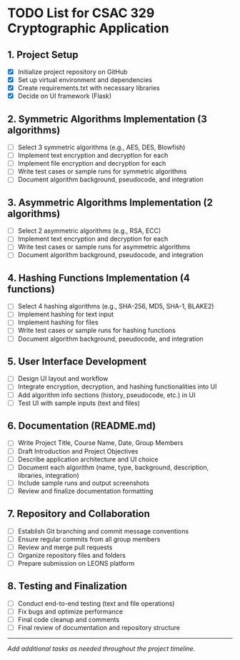 # TODO List for CSAC 329 Cryptographic Application

## 1. Project Setup
- [x] Initialize project repository on GitHub
- [x] Set up virtual environment and dependencies
- [x] Create requirements.txt with necessary libraries
- [x] Decide on UI framework (Flask)

## 2. Symmetric Algorithms Implementation (3 algorithms)
- [ ] Select 3 symmetric algorithms (e.g., AES, DES, Blowfish)
- [ ] Implement text encryption and decryption for each
- [ ] Implement file encryption and decryption for each
- [ ] Write test cases or sample runs for symmetric algorithms
- [ ] Document algorithm background, pseudocode, and integration

## 3. Asymmetric Algorithms Implementation (2 algorithms)
- [ ] Select 2 asymmetric algorithms (e.g., RSA, ECC)
- [ ] Implement text encryption and decryption for each
- [ ] Write test cases or sample runs for asymmetric algorithms
- [ ] Document algorithm background, pseudocode, and integration

## 4. Hashing Functions Implementation (4 functions)
- [ ] Select 4 hashing algorithms (e.g., SHA-256, MD5, SHA-1, BLAKE2)
- [ ] Implement hashing for text input
- [ ] Implement hashing for files
- [ ] Write test cases or sample runs for hashing functions
- [ ] Document algorithm background, pseudocode, and integration

## 5. User Interface Development
- [ ] Design UI layout and workflow
- [ ] Integrate encryption, decryption, and hashing functionalities into UI
- [ ] Add algorithm info sections (history, pseudocode, etc.) in UI
- [ ] Test UI with sample inputs (text and files)

## 6. Documentation (README.md)
- [ ] Write Project Title, Course Name, Date, Group Members
- [ ] Draft Introduction and Project Objectives
- [ ] Describe application architecture and UI choice
- [ ] Document each algorithm (name, type, background, description, libraries, integration)
- [ ] Include sample runs and output screenshots
- [ ] Review and finalize documentation formatting

## 7. Repository and Collaboration
- [ ] Establish Git branching and commit message conventions
- [ ] Ensure regular commits from all group members
- [ ] Review and merge pull requests
- [ ] Organize repository files and folders
- [ ] Prepare submission on LEONS platform

## 8. Testing and Finalization
- [ ] Conduct end-to-end testing (text and file operations)
- [ ] Fix bugs and optimize performance
- [ ] Final code cleanup and comments
- [ ] Final review of documentation and repository structure

---

*Add additional tasks as needed throughout the project timeline.*
